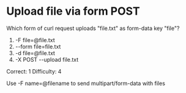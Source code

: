 # Upload file via form POST

Which form of curl request uploads "file.txt" as form-data key "file"?

1. -F file=@file.txt
2. --form file=file.txt
3. -d file=@file.txt
4. -X POST --upload file.txt

Correct: 1
Difficulty: 4

Use -F name=@filename to send multipart/form-data with files
